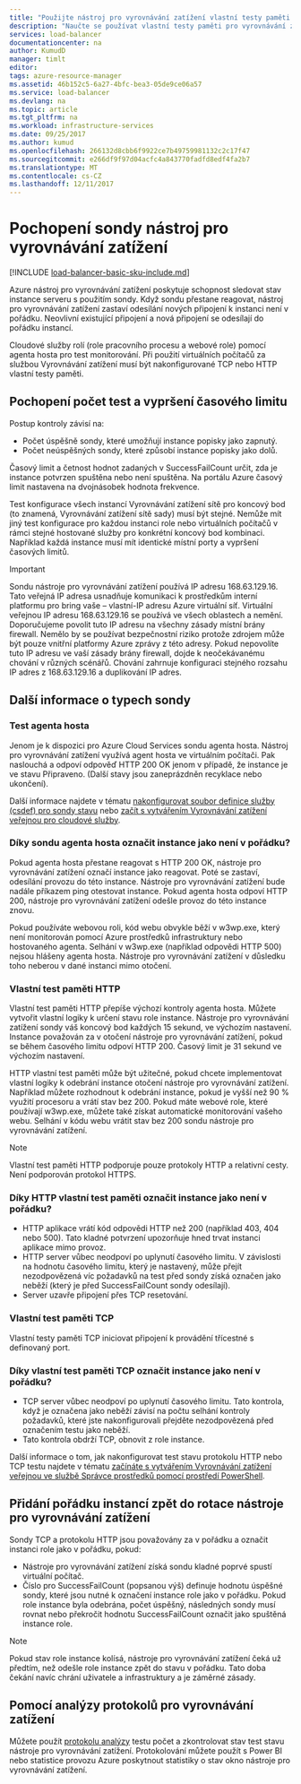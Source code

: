 ```yaml
---
title: "Použijte nástroj pro vyrovnávání zatížení vlastní testy paměti pro sledování stavu | Microsoft Docs"
description: "Naučte se používat vlastní testy paměti pro vyrovnávání zatížení Azure k monitorování instancí za službou Vyrovnávání zatížení"
services: load-balancer
documentationcenter: na
author: KumudD
manager: timlt
editor: 
tags: azure-resource-manager
ms.assetid: 46b152c5-6a27-4bfc-bea3-05de9ce06a57
ms.service: load-balancer
ms.devlang: na
ms.topic: article
ms.tgt_pltfrm: na
ms.workload: infrastructure-services
ms.date: 09/25/2017
ms.author: kumud
ms.openlocfilehash: 266132d8cbb6f9922ce7b49759981132c2c17f47
ms.sourcegitcommit: e266df9f97d04acfc4a843770fadfd8edf4fa2b7
ms.translationtype: MT
ms.contentlocale: cs-CZ
ms.lasthandoff: 12/11/2017
---
```

# <a name="understand-load-balancer-probes"></a>Pochopení sondy nástroj pro vyrovnávání zatížení

[!INCLUDE [load-balancer-basic-sku-include.md](../../includes/load-balancer-basic-sku-include.md)]

Azure nástroj pro vyrovnávání zatížení poskytuje schopnost sledovat stav instance serveru s použitím sondy. Když sondu přestane reagovat, nástroj pro vyrovnávání zatížení zastaví odesílání nových připojení k instanci není v pořádku. Neovlivní existující připojení a nová připojení se odesílají do pořádku instancí.

Cloudové služby rolí (role pracovního procesu a webové role) pomocí agenta hosta pro test monitorování. Při použití virtuálních počítačů za službou Vyrovnávání zatížení musí být nakonfigurované TCP nebo HTTP vlastní testy paměti.

## <a name="understand-probe-count-and-timeout"></a>Pochopení počet test a vypršení časového limitu

Postup kontroly závisí na:

* Počet úspěšně sondy, které umožňují instance popisky jako zapnutý.
* Počet neúspěšných sondy, které způsobí instance popisky jako dolů.

Časový limit a četnost hodnot zadaných v SuccessFailCount určit, zda je instance potvrzen spuštěna nebo není spuštěna. Na portálu Azure časový limit nastavena na dvojnásobek hodnota frekvence.

Test konfigurace všech instancí Vyrovnávání zatížení sítě pro koncový bod (to znamená, Vyrovnávání zatížení sítě sady) musí být stejné. Nemůže mít jiný test konfigurace pro každou instanci role nebo virtuálních počítačů v rámci stejné hostované služby pro konkrétní koncový bod kombinaci. Například každá instance musí mít identické místní porty a vypršení časových limitů.

> [!IMPORTANT]
> Sondu nástroje pro vyrovnávání zatížení používá IP adresu 168.63.129.16. Tato veřejná IP adresa usnadňuje komunikaci k prostředkům interní platformu pro bring vaše – vlastní-IP adresu Azure virtuální síť. Virtuální veřejnou IP adresu 168.63.129.16 se používá ve všech oblastech a nemění. Doporučujeme povolit tuto IP adresu na všechny zásady místní brány firewall. Nemělo by se používat bezpečnostní riziko protože zdrojem může být pouze vnitřní platformy Azure zprávy z této adresy. Pokud nepovolíte tuto IP adresu ve vaší zásady brány firewall, dojde k neočekávanému chování v různých scénářů. Chování zahrnuje konfiguraci stejného rozsahu IP adres z 168.63.129.16 a duplikování IP adres.

## <a name="learn-about-the-types-of-probes"></a>Další informace o typech sondy

### <a name="guest-agent-probe"></a>Test agenta hosta

Jenom je k dispozici pro Azure Cloud Services sondu agenta hosta. Nástroj pro vyrovnávání zatížení využívá agent hosta ve virtuálním počítači. Pak naslouchá a odpoví odpověď HTTP 200 OK jenom v případě, že instance je ve stavu Připraveno. (Další stavy jsou zaneprázdněn recyklace nebo ukončení).

Další informace najdete v tématu [nakonfigurovat soubor definice služby (csdef) pro sondy stavu](https://msdn.microsoft.com/library/azure/ee758710.aspx) nebo [začít s vytvářením Vyrovnávání zatížení veřejnou pro cloudové služby](load-balancer-get-started-internet-classic-cloud.md#check-load-balancer-health-status-for-cloud-services).

### <a name="what-makes-a-guest-agent-probe-mark-an-instance-as-unhealthy"></a>Díky sondu agenta hosta označit instance jako není v pořádku?

Pokud agenta hosta přestane reagovat s HTTP 200 OK, nástroje pro vyrovnávání zatížení označí instance jako reagovat. Poté se zastaví, odesílání provozu do této instance. Nástroje pro vyrovnávání zatížení bude nadále příkazem ping otestovat instance. Pokud agenta hosta odpoví HTTP 200, nástroje pro vyrovnávání zatížení odešle provoz do této instance znovu.

Pokud používáte webovou roli, kód webu obvykle běží v w3wp.exe, který není monitorován pomocí Azure prostředků infrastruktury nebo hostovaného agenta. Selhání v w3wp.exe (například odpovědi HTTP 500) nejsou hlášeny agenta hosta. Nástroje pro vyrovnávání zatížení v důsledku toho neberou v dané instanci mimo otočení.

### <a name="http-custom-probe"></a>Vlastní test paměti HTTP

Vlastní test paměti HTTP přepíše výchozí kontroly agenta hosta. Můžete vytvořit vlastní logiky k určení stavu role instance. Nástroje pro vyrovnávání zatížení sondy váš koncový bod každých 15 sekund, ve výchozím nastavení. Instance považován za v otočení nástroje pro vyrovnávání zatížení, pokud se během časového limitu odpoví HTTP 200. Časový limit je 31 sekund ve výchozím nastavení.

HTTP vlastní test paměti může být užitečné, pokud chcete implementovat vlastní logiky k odebrání instance otočení nástroje pro vyrovnávání zatížení. Například můžete rozhodnout k odebrání instance, pokud je vyšší než 90 % využití procesoru a vrátí stav bez 200. Pokud máte webové role, které používají w3wp.exe, můžete také získat automatické monitorování vašeho webu. Selhání v kódu webu vrátit stav bez 200 sondu nástroje pro vyrovnávání zatížení.

> [!NOTE]
> Vlastní test paměti HTTP podporuje pouze protokoly HTTP a relativní cesty. Není podporován protokol HTTPS.

### <a name="what-makes-an-http-custom-probe-mark-an-instance-as-unhealthy"></a>Díky HTTP vlastní test paměti označit instance jako není v pořádku?

* HTTP aplikace vrátí kód odpovědi HTTP než 200 (například 403, 404 nebo 500). Tato kladné potvrzení upozorňuje hned trvat instanci aplikace mimo provoz.
* HTTP server vůbec neodpoví po uplynutí časového limitu. V závislosti na hodnotu časového limitu, který je nastavený, může přejít nezodpovězená víc požadavků na test před sondy získá označen jako neběží (který je před SuccessFailCount sondy odesílají).
* Server uzavře připojení přes TCP resetování.

### <a name="tcp-custom-probe"></a>Vlastní test paměti TCP

Vlastní testy paměti TCP iniciovat připojení k provádění třícestné s definovaný port.

### <a name="what-makes-a-tcp-custom-probe-mark-an-instance-as-unhealthy"></a>Díky vlastní test paměti TCP označit instance jako není v pořádku?

* TCP server vůbec neodpoví po uplynutí časového limitu. Tato kontrola, když je označena jako neběží závisí na počtu selhání kontroly požadavků, které jste nakonfigurovali přejděte nezodpovězená před označením testu jako neběží.
* Tato kontrola obdrží TCP, obnovit z role instance.

Další informace o tom, jak nakonfigurovat test stavu protokolu HTTP nebo TCP testu najdete v tématu [začínáte s vytvářením Vyrovnávání zatížení veřejnou ve službě Správce prostředků pomocí prostředí PowerShell](load-balancer-get-started-internet-arm-ps.md).

## <a name="add-healthy-instances-back-into-the-load-balancer-rotation"></a>Přidání pořádku instancí zpět do rotace nástroje pro vyrovnávání zatížení

Sondy TCP a protokolu HTTP jsou považovány za v pořádku a označit instanci role jako v pořádku, pokud:

* Nástroje pro vyrovnávání zatížení získá sondu kladné poprvé spustí virtuální počítač.
* Číslo pro SuccessFailCount (popsanou výš) definuje hodnotu úspěšné sondy, které jsou nutné k označení instance role jako v pořádku. Pokud role instance byla odebrána, počet úspěšný, následných sondy musí rovnat nebo překročit hodnotu SuccessFailCount označit jako spuštěná instance role.

> [!NOTE]
> Pokud stav role instance kolísá, nástroje pro vyrovnávání zatížení čeká už předtím, než odešle role instance zpět do stavu v pořádku. Tato doba čekání navíc chrání uživatele a infrastruktury a je záměrné zásady.

## <a name="use-log-analytics-for-a-load-balancer"></a>Pomocí analýzy protokolů pro vyrovnávání zatížení

Můžete použít [protokolu analýzy](load-balancer-monitor-log.md) testu počet a zkontrolovat stav test stavu nástroje pro vyrovnávání zatížení. Protokolování můžete použít s Power BI nebo statistice provozu Azure poskytnout statistiky o stav okno nástroje pro vyrovnávání zatížení.
